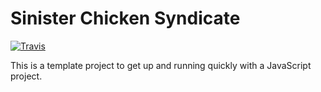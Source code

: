 # Sinister Chicken Syndicate

[![Travis](https://img.shields.io/travis/lewismoten/Sinister-Chicken-Syndicate.svg?style=flat-square&label=linux%20build)](https://travis-ci.org/lewismoten/Sinister-Chicken-Syndicate)

This is a template project to get up and running quickly
with a JavaScript project.
